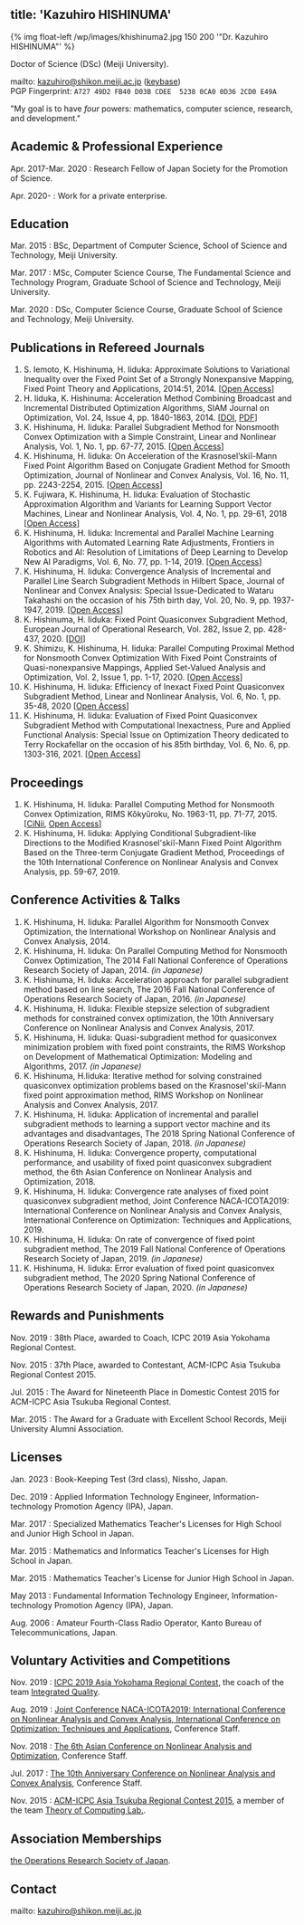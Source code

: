 title: 'Kazuhiro HISHINUMA'
---

{% img float-left /wp/images/khishinuma2.jpg 150 200 '"Dr. Kazuhiro HISHINUMA"' %}

Doctor of Science (DSc) (Meiji University).

mailto: kazuhiro@shikon.meiji.ac.jp ([keybase](https://keybase.io/kazh98))  
PGP Fingerprint: `A727 49D2 FB40 D03B CDEE  5238 0CA0 0D36 2CD0 E49A`

"My goal is to have *four* powers: mathematics, computer science, research, and development."

## Academic & Professional Experience
Apr. 2017-Mar. 2020
: Research Fellow of Japan Society for the Promotion of Science.

Apr. 2020-
: Work for a private enterprise.


## Education
Mar. 2015
: BSc, Department of Computer Science, School of Science and Technology, Meiji University.

Mar. 2017
: MSc, Computer Science Course, The Fundamental Science and Technology Program, Graduate School of Science and Technology, Meiji University.

Mar. 2020
: DSc, Computer Science Course, Graduate School of Science and Technology, Meiji University.


## Publications in Refereed Journals
1. S. Iemoto, K. Hishinuma, H. Iiduka: Approximate Solutions to Variational Inequality over the Fixed Point Set of a Strongly Nonexpansive Mapping, Fixed Point Theory and Applications, 2014:51, 2014. [[Open Access](http://dx.doi.org/10.1186/1687-1812-2014-51)]
2. H. Iiduka, K. Hishinuma: Acceleration Method Combining Broadcast and Incremental Distributed Optimization Algorithms, SIAM Journal on Optimization, Vol. 24, Issue 4, pp. 1840-1863, 2014. [[DOI](http://dx.doi.org/10.1137/130939560), [PDF](https://iiduka.net/_media/iiduka/iiduka_hishinuma2014.pdf)]
3. K. Hishinuma, H. Iiduka: Parallel Subgradient Method for Nonsmooth Convex Optimization with a Simple Constraint, Linear and Nonlinear Analysis, Vol. 1, No. 1, pp. 67-77, 2015. [[Open Access](http://www.ybook.co.jp/online2/oplna/vol1/p67.html)]
4. K. Hishinuma, H. Iiduka: On Acceleration of the Krasnosel’skiĭ-Mann Fixed Point Algorithm Based on Conjugate Gradient Method for Smooth Optimization, Journal of Nonlinear and Convex Analysis, Vol. 16, No. 11, pp. 2243-2254, 2015. [[Open Access](http://www.ybook.co.jp/online2/opjnca/vol16/p2243.html)]
5. K. Fujiwara, K. Hishinuma, H. Iiduka: Evaluation of Stochastic Approximation Algorithm and Variants for Learning Support Vector Machines, Linear and Nonlinear Analysis, Vol. 4, No. 1, pp. 29-61, 2018 [[Open Access](http://www.ybook.co.jp/online2/oplna/vol4/p29.html)]
6. K. Hishinuma, H. Iiduka: Incremental and Parallel Machine Learning Algorithms with Automated Learning Rate Adjustments, Frontiers in Robotics and AI: Resolution of Limitations of Deep Learning to Develop New AI Paradigms, Vol. 6, No. 77, pp. 1-14, 2019. [[Open Access](https://www.frontiersin.org/articles/10.3389/frobt.2019.00077)]
7. K. Hishinuma, H. Iiduka: Convergence Analysis of Incremental and Parallel Line Search Subgradient Methods in Hilbert Space, Journal of Nonlinear and Convex Analysis: Special Issue-Dedicated to Wataru Takahashi on the occasion of his 75th birth day, Vol. 20, No. 9, pp. 1937-1947, 2019. [[Open Access](http://www.ybook.co.jp/online2/opjnca/vol20/p1937.html)]
8. K. Hishinuma, H. Iiduka: Fixed Point Quasiconvex Subgradient Method, European Journal of Operational Research, Vol. 282, Issue 2, pp. 428-437, 2020. [[DOI](https://doi.org/10.1016/j.ejor.2019.09.037)]
9. K. Shimizu, K. Hishinuma, H. Iiduka: Parallel Computing Proximal Method for Nonsmooth Convex Optimization With Fixed Point Constraints of Quasi-nonexpansive Mappings, Applied Set-Valued Analysis and Optimization, Vol. 2, Issue 1, pp. 1-17, 2020. [[Open Access](http://dx.doi.org/10.23952/asvao.2.2020.1.01)]
10. K. Hishinuma, H. Iiduka: Efficiency of Inexact Fixed Point Quasiconvex Subgradient Method, Linear and Nonlinear Analysis, Vol. 6, No. 1, pp. 35-48, 2020 [[Open Access](http://www.ybook.co.jp/online2/oplna/vol6/p35.html)]
11. K. Hishinuma, H. Iiduka: Evaluation of Fixed Point Quasiconvex Subgradient Method with Computational Inexactness, Pure and Applied Functional Analysis: Special Issue on Optimization Theory dedicated to Terry Rockafellar on the occasion of his 85th birthday, Vol. 6, No. 6, pp. 1303-316, 2021. [[Open Access](http://yokohamapublishers.jp/online2/oppafa/vol6/p1303.html)]


## Proceedings
1. K. Hishinuma, H. Iiduka: Parallel Computing Method for Nonsmooth Convex Optimization, RIMS Kôkyûroku, No. 1963-11, pp. 71-77, 2015. [[CiNii](http://ci.nii.ac.jp/naid/110009978554/en/), [Open Access](http://www.kurims.kyoto-u.ac.jp/~kyodo/kokyuroku/contents/pdf/1963-11.pdf)]
2. K. Hishinuma, H. Iiduka: Applying Conditional Subgradient-like Directions to the Modified Krasnosel'skiĭ-Mann Fixed Point Algorithm Based on the Three-term Conjugate Gradient Method, Proceedings of the 10th International Conference on Nonlinear Analysis and Convex Analysis, pp. 59-67, 2019.


## Conference Activities & Talks
1. K. Hishinuma, H. Iiduka: Parallel Algorithm for Nonsmooth Convex Optimization, the International Workshop on Nonlinear Analysis and Convex Analysis, 2014.
2. K. Hishinuma, H. Iiduka: On Parallel Computing Method for Nonsmooth Convex Optimization, The 2014 Fall National Conference of Operations Research Society of Japan, 2014. _(in Japanese)_
3. K. Hishinuma, H. Iiduka: Acceleration approach for parallel subgradient method based on line search, The 2016 Fall National Conference of Operations Research Society of Japan, 2016. _(in Japanese)_
4. K. Hishinuma, H. Iiduka: Flexible stepsize selection of subgradient methods for constrained convex optimization, the 10th Anniversary Conference on Nonlinear Analysis and Convex Analysis, 2017.
5. K. Hishinuma, H. Iiduka: Quasi-subgradient method for quasiconvex minimization problem with fixed point constraints, the RIMS Workshop on Development of Mathematical Optimization: Modeling and Algorithms, 2017. _(in Japanese)_
6. K. Hishinuma, H.Iiduka: Iterative method for solving constrained quasiconvex optimization problems based on the Krasnosel'skiĭ-Mann fixed point approximation method, RIMS Workshop on Nonlinear Analysis and Convex Analysis, 2017.
7. K. Hishinuma, H. Iiduka: Application of incremental and parallel subgradient methods to learning a support vector machine and its advantages and disadvantages, The 2018 Spring National Conference of Operations Research Society of Japan, 2018. _(in Japanese)_
8. K. Hishinuma, H. Iiduka: Convergence property, computational performance, and usability of fixed point quasiconvex subgradient method, the 6th Asian Conference on Nonlinear Analysis and Optimization, 2018.
9. K. Hishinuma, H. Iiduka: Convergence rate analyses of fixed point quasiconvex subgradient method, Joint Conference NACA-ICOTA2019: International Conference on Nonlinear Analysis and Convex Analysis, International Conference on Optimization: Techniques and Applications, 2019.
10. K. Hishinuma, H. Iiduka: On rate of convergence of fixed point subgradient method, The 2019 Fall National Conference of Operations Research Society of Japan, 2019. _(in Japanese)_
11. K. Hishinuma, H. Iiduka: Error evaluation of fixed point quasiconvex subgradient method, The 2020 Spring National Conference of Operations Research Society of Japan, 2020. _(in Japanese)_


## Rewards and Punishments
Nov. 2019
: 38th Place, awarded to Coach, ICPC 2019 Asia Yokohama Regional Contest.

Nov. 2015
: 37th Place, awarded to Contestant, ACM-ICPC Asia Tsukuba Regional Contest 2015.

Jul. 2015
: The Award for Nineteenth Place in Domestic Contest 2015 for ACM-ICPC Asia Tsukuba Regional Contest.

Mar. 2015
: The Award for a Graduate with Excellent School Records, Meiji University Alumni Association.


## Licenses
Jan. 2023
: Book-Keeping Test (3rd class), Nissho, Japan.

Dec. 2019
: Applied Information Technology Engineer, Information-technology Promotion Agency (IPA), Japan.

Mar. 2017
: Specialized Mathematics Teacher's Licenses for High School and Junior High School in Japan.

Mar. 2015
: Mathematics and Informatics Teacher's Licenses for High School in Japan.

Mar. 2015
: Mathematics Teacher's License for Junior High School in Japan.

May 2013
: Fundamental Information Technology Engineer, Information-technology Promotion Agency (IPA), Japan.

Aug. 2006
: Amateur Fourth-Class Radio Operator, Kanto Bureau of Telecommunications, Japan.


## Voluntary Activities and Competitions
Nov. 2019
: [ICPC 2019 Asia Yokohama Regional Contest](https://icpc.iisf.or.jp/2019-yokohama/?lang=en), the coach of the team [Integrated Quality](https://icpc.baylor.edu/ICPCID/QWA8VX3KV7VW).

Aug. 2019
: [Joint Conference NACA-ICOTA2019: International Conference on Nonlinear Analysis and Convex Analysis, International Conference on Optimization: Techniques and Applications](http://wgnaca.org/naca-icota2019/), Conference Staff.

Nov. 2018
: [The 6th Asian Conference on Nonlinear Analysis and Optimization](http://wgnaca.org/nao2018/), Conference Staff.

Jul. 2017
: [The 10th Anniversary Conference on Nonlinear Analysis and Convex Analysis](https://www.rs.tus.ac.jp/naca2017/), Conference Staff.

Nov. 2015
: [ACM-ICPC Asia Tsukuba Regional Contest 2015](https://icpc.iisf.or.jp/2015-tsukuba/regional/?lang=en), a member of the team [Theory of Computing Lab.](https://icpc.baylor.edu/ICPCID/QWA8VX3KV7VW).


## Association Memberships
[the Operations Research Society of Japan](http://www.orsj.or.jp/).


Contact
-------
mailto: kazuhiro@shikon.meiji.ac.jp
